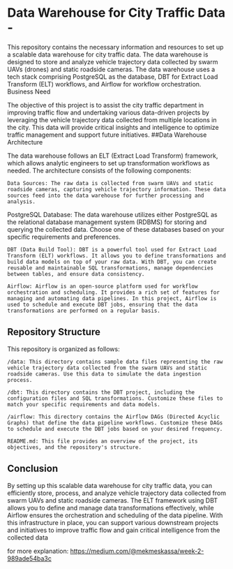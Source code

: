 
# Data Warehouse for City Traffic Data - 

This repository contains the necessary information and resources to set up a scalable data warehouse for city traffic data. The data warehouse is designed to store and analyze vehicle trajectory data collected by swarm UAVs (drones) and static roadside cameras. The data warehouse uses a tech stack comprising PostgreSQL as the database, DBT for Extract Load Transform (ELT) workflows, and Airflow for workflow orchestration.
Business Need

The objective of this project is to assist the city traffic department in improving traffic flow and undertaking various data-driven projects by leveraging the vehicle trajectory data collected from multiple locations in the city. This data will provide critical insights and intelligence to optimize traffic management and support future initiatives.
##Data Warehouse Architecture

The data warehouse follows an ELT (Extract Load Transform) framework, which allows analytic engineers to set up transformation workflows as needed. The architecture consists of the following components:

    Data Sources: The raw data is collected from swarm UAVs and static roadside cameras, capturing vehicle trajectory information. These data sources feed into the data warehouse for further processing and analysis.

   PostgreSQL Database: The data warehouse utilizes either PostgreSQL as the relational database management system (RDBMS) for storing and querying the collected data. Choose one of these databases based on your specific requirements and preferences.

    DBT (Data Build Tool): DBT is a powerful tool used for Extract Load Transform (ELT) workflows. It allows you to define transformations and build data models on top of your raw data. With DBT, you can create reusable and maintainable SQL transformations, manage dependencies between tables, and ensure data consistency.

    Airflow: Airflow is an open-source platform used for workflow orchestration and scheduling. It provides a rich set of features for managing and automating data pipelines. In this project, Airflow is used to schedule and execute DBT jobs, ensuring that the data transformations are performed on a regular basis.

## Repository Structure

This repository is organized as follows:

    /data: This directory contains sample data files representing the raw vehicle trajectory data collected from the swarm UAVs and static roadside cameras. Use this data to simulate the data ingestion process.

    /dbt: This directory contains the DBT project, including the configuration files and SQL transformations. Customize these files to match your specific requirements and data models.

    /airflow: This directory contains the Airflow DAGs (Directed Acyclic Graphs) that define the data pipeline workflows. Customize these DAGs to schedule and execute the DBT jobs based on your desired frequency.

    README.md: This file provides an overview of the project, its objectives, and the repository's structure.



## Conclusion

By setting up this scalable data warehouse for city traffic data, you can efficiently store, process, and analyze vehicle trajectory data collected from swarm UAVs and static roadside cameras. The ELT framework using DBT allows you to define and manage data transformations effectively, while Airflow ensures the orchestration and scheduling of the data pipeline. With this infrastructure in place, you can support various downstream projects and initiatives to improve traffic flow and gain critical intelligence from the collected data

for more explanation: 
https://medium.com/@mekmeskassa/week-2-989ade54ba3c 
